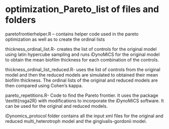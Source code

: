 # optimization_Pareto_list of files and folders
paretofrontierhelper.R – contains helper code used in the pareto optimization as well as to create the ordinal lists

thickness_ordinal_list.R- creates the list of controls for the original model using latin hypercube sampling and runs iDynoMiCS for the original model to obtain the mean biofilm thickness for each combination of the controls.

thickness_ordinal_list_reduced.R- uses the list of controls from the original model and then the reduced models are simulated to obtained their mean biofilm thickness. The ordinal lists of the original and reduced models are then compared using Cohen’s kappa. 

pareto_repetitions.R- Code to find the Pareto frontier. It uses the package \texttt{nsga2R} with modifications to incorporate the iDynoMiCS software. It can be used for the original and reduced models.


iDynomics_protocol folder contains all the input xml files for the original and reduced multi_heterotroph model and the gingivalis-gordonii model.
